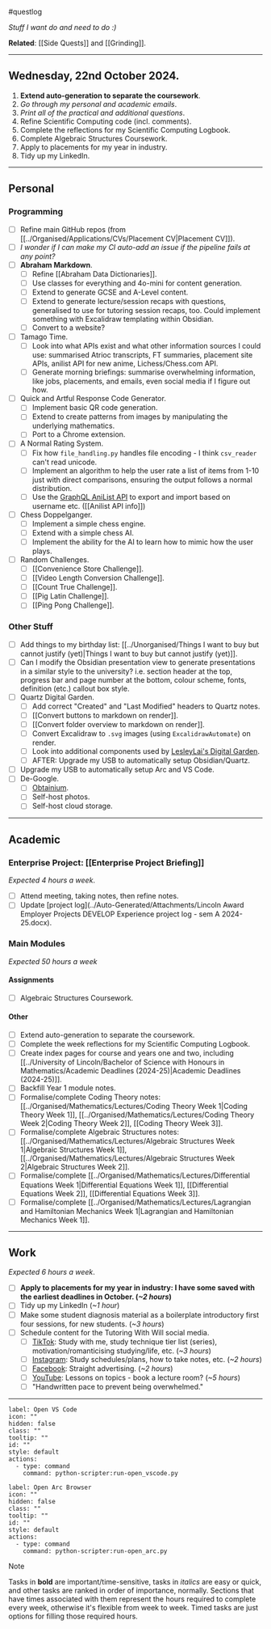 #questlog 

*Stuff I want do and need to do :)*

**Related**: [[Side Quests]] and [[Grinding]].

---
## Wednesday, 22nd October 2024.

1. **Extend auto-generation to separate the coursework**.
2. *Go through my personal and academic emails*.
3. *Print all of the practical and additional questions*.
4. Refine Scientific Computing code (incl. comments).
5. Complete the reflections for my Scientific Computing Logbook.
6. Complete Algebraic Structures Coursework.
7. Apply to placements for my year in industry.
8. Tidy up my LinkedIn.

---
## Personal

### Programming

- [ ] Refine main GitHub repos (from [[../Organised/Applications/CVs/Placement CV|Placement CV]]).
- [ ] *I wonder if I can make my CI auto-add an issue if the pipeline fails at any point?*
- [ ] **Abraham Markdown**.
	- [ ] Refine [[Abraham Data Dictionaries]].
	- [ ] Use classes for everything and 4o-mini for content generation.
	- [ ] Extend to generate GCSE and A-Level content.
	- [ ] Extend to generate lecture/session recaps with questions, generalised to use for tutoring session recaps, too. Could implement something with Excalidraw templating within Obsidian.
	- [ ] Convert to a website?
- [ ] Tamago Time.
	- [ ] Look into what APIs exist and what other information sources I could use: summarised Atrioc transcripts, FT summaries, placement site APIs, anilist API for new anime, Lichess/Chess.com API.
	- [ ] Generate morning briefings: summarise overwhelming information, like jobs, placements, and emails, even social media if I figure out how.
- [ ] Quick and Artful Response Code Generator.
	- [ ] Implement basic QR code generation.
	- [ ] Extend to create patterns from images by manipulating the underlying mathematics.
	- [ ] Port to a Chrome extension.
- [ ] A Normal Rating System.
	- [ ] Fix how `file_handling.py` handles file encoding - I think `csv_reader` can't read unicode.
	- [ ] Implement an algorithm to help the user rate a list of items from 1-10 just with direct comparisons, ensuring the output follows a normal distribution.
	- [ ] Use the [GraphQL AniList API](https://docs.anilist.co/) to export and import based on username etc. ([[Anilist API info]])
- [ ] Chess Doppelganger.
	- [ ] Implement a simple chess engine.
	- [ ] Extend with a simple chess AI.
	- [ ] Implement the ability for the AI to learn how to mimic how the user plays.
- [ ] Random Challenges.
	- [ ] [[Convenience Store Challenge]].
	- [ ] [[Video Length Conversion Challenge]].
	- [ ] [[Count True Challenge]].
	- [ ] [[Pig Latin Challenge]].
	- [ ] [[Ping Pong Challenge]].

### Other Stuff

- [ ] Add things to my birthday list: [[../Unorganised/Things I want to buy but cannot justify (yet)|Things I want to buy but cannot justify (yet)]].
- [ ] Can I modify the Obsidian presentation view to generate presentations in a similar style to the university? i.e. section header at the top, progress bar and page number at the bottom, colour scheme, fonts, definition (etc.) callout box style.
- [ ] Quartz Digital Garden.
	- [ ] Add correct "Created" and "Last Modified" headers to Quartz notes.
	- [ ] [[Convert buttons to markdown on render]].
	- [ ] [[Convert folder overview to markdown on render]].
	- [ ] Convert Excalidraw to `.svg` images (using `ExcalidrawAutomate`) on render.
	- [ ] Look into additional components used by [LesleyLai's Digital Garden](https://github.com/LesleyLai/digital-garden).
	- [ ] AFTER: Upgrade my USB to automatically setup Obsidian/Quartz.
- [ ] Upgrade my USB to automatically setup Arc and VS Code.
- [ ] De-Google.
	- [ ] [Obtainium](https://github.com/ImranR98/Obtainium).
	- [ ] Self-host photos.
	- [ ] Self-host cloud storage.

---
## Academic

### Enterprise Project: [[Enterprise Project Briefing]]
*Expected 4 hours a week*.

- [ ] Attend meeting, taking notes, then refine notes.
- [ ] Update [project log](../Auto-Generated/Attachments/Lincoln Award Employer Projects DEVELOP Experience project log - sem A 2024-25.docx).

### Main Modules
*Expected 50 hours a week*

#### Assignments

- [ ] Algebraic Structures Coursework.

#### Other

- [ ] Extend auto-generation to separate the coursework.
- [ ] Complete the week reflections for my Scientific Computing Logbook.
- [ ] Create index pages for course and years one and two, including [[../University of Lincoln/Bachelor of Science with Honours in Mathematics/Academic Deadlines (2024-25)|Academic Deadlines (2024-25)]].
- [ ] Backfill Year 1 module notes.
- [ ] Formalise/complete Coding Theory notes: [[../Organised/Mathematics/Lectures/Coding Theory Week 1|Coding Theory Week 1]], [[../Organised/Mathematics/Lectures/Coding Theory Week 2|Coding Theory Week 2]], [[Coding Theory Week 3]].
- [ ] Formalise/complete Algebraic Structures notes:[[../Organised/Mathematics/Lectures/Algebraic Structures Week 1|Algebraic Structures Week 1]], [[../Organised/Mathematics/Lectures/Algebraic Structures Week 2|Algebraic Structures Week 2]].
- [ ] Formalise/complete [[../Organised/Mathematics/Lectures/Differential Equations Week 1|Differential Equations Week 1]], [[Differential Equations Week 2]], [[Differential Equations Week 3]].
- [ ] Formalise/complete [[../Organised/Mathematics/Lectures/Lagrangian and Hamiltonian Mechanics Week 1|Lagrangian and Hamiltonian Mechanics Week 1]].

---
## Work
*Expected 6 hours a week*.

- [ ] **Apply to placements for my year in industry: I have some saved with the earliest deadlines in October. (*~2 hours*)**
- [ ] Tidy up my LinkedIn (*~1 hour*)
- [ ] Make some student diagnosis material as a boilerplate introductory first four sessions, for new students. (*~3 hours*)
- [ ] Schedule content for the Tutoring With Will social media.
	- [ ] [TikTok](https://www.tiktok.com/@tutoringwithwill): Study with me, study technique tier list (series), motivation/romanticising studying/life, etc. (*~3 hours*)
	- [ ] [Instagram](https://www.instagram.com/tutoringwithwill): Study schedules/plans, how to take notes, etc. (*~2 hours*)
	- [ ] [Facebook](https://www.facebook.com/tutoringwithwill): Straight advertising. (*~2 hours*)
	- [ ] [YouTube](https://www.youtube.com/@tutoringwithwill): Lessons on topics - book a lecture room? (*~5 hours*)
	- [ ] "Handwritten pace to prevent being overwhelmed."

---

```meta-bind-button
label: Open VS Code
icon: ""
hidden: false
class: ""
tooltip: ""
id: ""
style: default
actions:
  - type: command
    command: python-scripter:run-open_vscode.py

```

```meta-bind-button
label: Open Arc Browser
icon: ""
hidden: false
class: ""
tooltip: ""
id: ""
style: default
actions:
  - type: command
    command: python-scripter:run-open_arc.py

```

>[!NOTE]
>Tasks in **bold** are important/time-sensitive, tasks in *italics* are easy or quick, and other tasks are ranked in order of importance, normally. Sections that have times associated with them represent the hours required to complete every week, otherwise it's flexible from week to week. Timed tasks are just options for filling those required hours.
